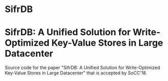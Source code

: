 # SifrDB

SifrDB: A Unified Solution for Write-Optimized Key-Value Stores in Large Datacenter
=========

Source code for the paper "SifrDB: A Unified Solution for Write-Optimized Key-Value Stores in Large Datacenter" that is accepted by SoCC'18.

